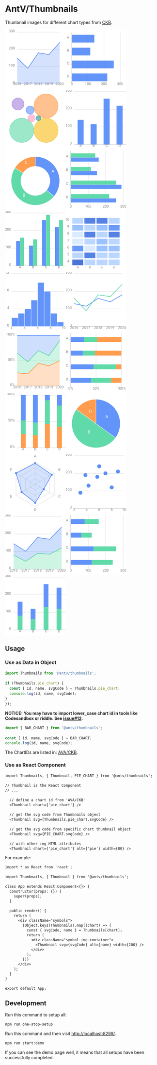 # AntV/Thumbnails

Thumbnail images for different chart types from [CKB](https://github.com/antvis/AVA/tree/master/packages/knowledge).

<!-- THE PREVIEW PARTS BELOW ARE GENERATED BY SCRIPTS. DON'T TOUCH! -->
<!-- PREVIEW START -->

<div style="display: flex; flex-flow: row wrap;">
  <img src="https://github.com/antvis/thumbnails/blob/master/packages/core/src/generated/svgs/area_chart.svg" width="200" height="200">
  <img src="https://github.com/antvis/thumbnails/blob/master/packages/core/src/generated/svgs/bar_chart.svg" width="200" height="200">
  <img src="https://github.com/antvis/thumbnails/blob/master/packages/core/src/generated/svgs/bubble_chart.svg" width="200" height="200">
  <img src="https://github.com/antvis/thumbnails/blob/master/packages/core/src/generated/svgs/column_chart.svg" width="200" height="200">
  <img src="https://github.com/antvis/thumbnails/blob/master/packages/core/src/generated/svgs/donut_chart.svg" width="200" height="200">
  <img src="https://github.com/antvis/thumbnails/blob/master/packages/core/src/generated/svgs/grouped_bar_chart.svg" width="200" height="200">
  <img src="https://github.com/antvis/thumbnails/blob/master/packages/core/src/generated/svgs/grouped_column_chart.svg" width="200" height="200">
  <img src="https://github.com/antvis/thumbnails/blob/master/packages/core/src/generated/svgs/heatmap.svg" width="200" height="200">
  <img src="https://github.com/antvis/thumbnails/blob/master/packages/core/src/generated/svgs/histogram.svg" width="200" height="200">
  <img src="https://github.com/antvis/thumbnails/blob/master/packages/core/src/generated/svgs/line_chart.svg" width="200" height="200">
  <img src="https://github.com/antvis/thumbnails/blob/master/packages/core/src/generated/svgs/percent_stacked_area_chart.svg" width="200" height="200">
  <img src="https://github.com/antvis/thumbnails/blob/master/packages/core/src/generated/svgs/percent_stacked_bar_chart.svg" width="200" height="200">
  <img src="https://github.com/antvis/thumbnails/blob/master/packages/core/src/generated/svgs/percent_stacked_column_chart.svg" width="200" height="200">
  <img src="https://github.com/antvis/thumbnails/blob/master/packages/core/src/generated/svgs/pie_chart.svg" width="200" height="200">
  <img src="https://github.com/antvis/thumbnails/blob/master/packages/core/src/generated/svgs/radar_chart.svg" width="200" height="200">
  <img src="https://github.com/antvis/thumbnails/blob/master/packages/core/src/generated/svgs/scatter_plot.svg" width="200" height="200">
  <img src="https://github.com/antvis/thumbnails/blob/master/packages/core/src/generated/svgs/stacked_area_chart.svg" width="200" height="200">
  <img src="https://github.com/antvis/thumbnails/blob/master/packages/core/src/generated/svgs/stacked_bar_chart.svg" width="200" height="200">
  <img src="https://github.com/antvis/thumbnails/blob/master/packages/core/src/generated/svgs/stacked_column_chart.svg" width="200" height="200">
</div>

<!-- PREVIEW END -->

## Usage

### Use as Data in Object

```ts
import Thumbnails from '@antv/thumbnails';

if (Thumbnails.pie_chart) {
  const { id, name, svgCode } = Thumbnails.pie_chart;
  console.log(id, name, svgCode);
}
});
```

**NOTICE: You may have to import lower_case chart id in tools like Codesandbox or riddle. See [issue#12](https://github.com/antvis/thumbnails/issues/12).**

```ts
import { BAR_CHART } from '@antv/thumbnails';

const { id, name, svgCode } = BAR_CHART;
console.log(id, name, svgCode);
```

The ChartIDs are listed in: [AVA/CKB](https://github.com/antvis/AVA/blob/master/packages/knowledge/src/chartID.ts).

### Use as React Component

```tsx
import Thumbnails, { Thumbnail, PIE_CHART } from '@antv/thumbnails';

// Thumbnail is the React Component
// ...

  // define a chart id from 'AVA/CKB'
  <Thumbnail chart={'pie_chart'} />

  // get the svg code from Thumbnails object
  <Thumbnail svg={Thumbnails.pie_chart.svgCode} />

  // get the svg code from specific chart thumbnail object
  <Thumbnail svg={PIE_CHART.svgCode} />

  // with other img HTML attributes
  <Thumbnail chart={'pie_chart'} alt={'pie'} width={80} />
```

For example:

```tsx
import * as React from 'react';

import Thumbnails, { Thumbnail } from '@antv/thumbnails';

class App extends React.Component<{}> {
  constructor(props: {}) {
    super(props);
  }

  public render() {
    return (
      <div className="symbols">
        {Object.keys(Thumbnails).map((chart) => {
          const { svgCode, name } = Thumbnails[chart];
          return (
            <div className="symbol-img-container">
              <Thumbnail svg={svgCode} alt={name} width={200} />
            </div>
          );
        })}
      </div>
    );
  }
}

export default App;
```

## Development

Run this command to setup all:

```bash
npm run one-stop-setup
```

Run this command and then visit <http://localhost:8299/>.

```bash
npm run start:demo
```

If you can see the demo page well, it means that all setups have been successfully completed.

